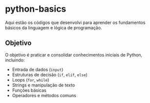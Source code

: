 # python-basics
Aqui estão os códigos que desenvolvi para aprender os fundamentos básicos da linguagem e lógica de programação.

## Objetivo
O objetivo é praticar e consolidar conhecimentos iniciais de Python, incluindo:
- Entrada de dados (`input`)
- Estruturas de decisão (`if`, `elif`, `else`)
- Loops (`for`, `while`)
- Strings e manipulação de texto
- Funções básicas
- Operadores e métodos comuns
